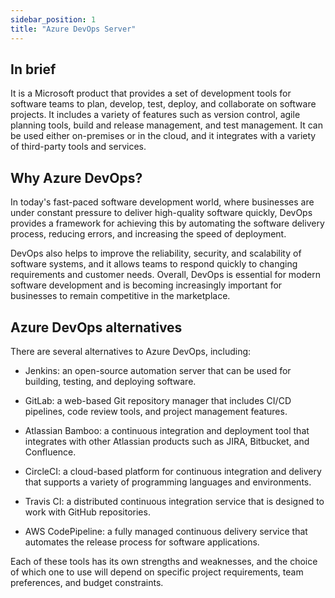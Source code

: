 ```yaml
---
sidebar_position: 1
title: "Azure DevOps Server"
---
```


## In brief
It is a Microsoft product that provides a set of development tools for software teams to plan, develop, test, deploy, and collaborate on software projects. It includes a variety of features such as version control, agile planning tools, build and release management, and test management. It can be used either on-premises or in the cloud, and it integrates with a variety of third-party tools and services.

## Why Azure DevOps?
In today's fast-paced software development world, where businesses are under constant pressure to deliver high-quality software quickly, DevOps provides a framework for achieving this by automating the software delivery process, reducing errors, and increasing the speed of deployment.

DevOps also helps to improve the reliability, security, and scalability of software systems, and it allows teams to respond quickly to changing requirements and customer needs. Overall, DevOps is essential for modern software development and is becoming increasingly important for businesses to remain competitive in the marketplace.

## Azure DevOps alternatives
There are several alternatives to Azure DevOps, including:

-   Jenkins: an open-source automation server that can be used for building, testing, and deploying software.

-   GitLab: a web-based Git repository manager that includes CI/CD pipelines, code review tools, and project management features.

-   Atlassian Bamboo: a continuous integration and deployment tool that integrates with other Atlassian products such as JIRA, Bitbucket, and Confluence.

-   CircleCI: a cloud-based platform for continuous integration and delivery that supports a variety of programming languages and environments.

-   Travis CI: a distributed continuous integration service that is designed to work with GitHub repositories.

-   AWS CodePipeline: a fully managed continuous delivery service that automates the release process for software applications.

Each of these tools has its own strengths and weaknesses, and the choice of which one to use will depend on specific project requirements, team preferences, and budget constraints.
